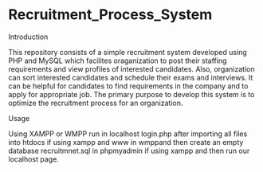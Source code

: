 # Recruitment_Process_System

Introduction

This repository consists of a simple recruitment system developed using PHP and MySQL which facilites oraganization to post their 
staffing requirements and view profiles of interested candidates. Also, organization can sort interested candidates and schedule
their exams and interviews. It can be helpful for candidates to find requirements in the company and to apply for appropriate job. 
The primary purpose to develop this system is to optimize the recruitment process for an organization.

Usage

Using XAMPP or WMPP 
run in localhost login.php after importing all files into htdocs if using xampp and www in wmppand then create an empty database 
recruitmnet.sql in phpmyadmin if using xampp and then run our localhost page.
